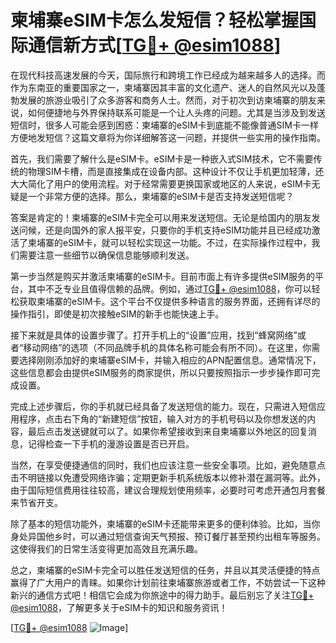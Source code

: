 # 柬埔寨eSIM卡怎么发短信？轻松掌握国际通信新方式[[TG💪+ @esim1088](https://t.me/s/esim1088)]

在现代科技高速发展的今天，国际旅行和跨境工作已经成为越来越多人的选择。而作为东南亚的重要国家之一，柬埔寨因其丰富的文化遗产、迷人的自然风光以及蓬勃发展的旅游业吸引了众多游客和商务人士。然而，对于初次到访柬埔寨的朋友来说，如何便捷地与外界保持联系可能是一个让人头疼的问题。尤其是当涉及到发送短信时，很多人可能会感到困惑：柬埔寨的eSIM卡到底能不能像普通SIM卡一样方便地发短信？这篇文章将为你详细解答这一问题，并提供一些实用的操作指南。

首先，我们需要了解什么是eSIM卡。eSIM卡是一种嵌入式SIM技术，它不需要传统的物理SIM卡槽，而是直接集成在设备内部。这种设计不仅让手机更加轻薄，还大大简化了用户的使用流程。对于经常需要更换国家或地区的人来说，eSIM卡无疑是一个非常方便的选择。那么，柬埔寨的eSIM卡是否支持发送短信呢？

答案是肯定的！柬埔寨的eSIM卡完全可以用来发送短信。无论是给国内的朋友发送问候，还是向国外的家人报平安，只要你的手机支持eSIM功能并且已经成功激活了柬埔寨的eSIM卡，就可以轻松实现这一功能。不过，在实际操作过程中，我们需要注意一些细节以确保信息能够顺利发送。

第一步当然是购买并激活柬埔寨的eSIM卡。目前市面上有许多提供eSIM服务的平台，其中不乏专业且值得信赖的品牌。例如，通过[TG💪+ @esim1088](https://t.me/s/esim1088)，你可以轻松获取柬埔寨的eSIM卡。这个平台不仅提供多种语言的服务界面，还拥有详尽的操作指引，即使是初次接触eSIM的新手也能快速上手。

接下来就是具体的设置步骤了。打开手机上的“设置”应用，找到“蜂窝网络”或者“移动网络”的选项（不同品牌手机的具体名称可能会有所不同）。在这里，你需要选择刚刚添加好的柬埔寨eSIM卡，并输入相应的APN配置信息。通常情况下，这些信息都会由提供eSIM服务的商家提供，所以只要按照指示一步步操作即可完成设置。

完成上述步骤后，你的手机就已经具备了发送短信的能力。现在，只需进入短信应用程序，点击右下角的“新建短信”按钮，输入对方的手机号码以及你想发送的内容，最后点击发送键就可以了。如果你希望接收到来自柬埔寨以外地区的回复消息，记得检查一下手机的漫游设置是否已开启。

当然，在享受便捷通信的同时，我们也应该注意一些安全事项。比如，避免随意点击不明链接以免遭受网络诈骗；定期更新手机系统版本以修补潜在漏洞等。此外，由于国际短信费用往往较高，建议合理规划使用频率，必要时可考虑开通包月套餐来节省开支。

除了基本的短信功能外，柬埔寨的eSIM卡还能带来更多的便利体验。比如，当你身处异国他乡时，可以通过短信查询天气预报、预订餐厅甚至预约出租车等服务。这使得我们的日常生活变得更加高效且充满乐趣。

总之，柬埔寨的eSIM卡完全可以胜任发送短信的任务，并且以其灵活便捷的特点赢得了广大用户的青睐。如果你计划前往柬埔寨旅游或者工作，不妨尝试一下这种新兴的通信方式吧！相信它会成为你旅途中的得力助手。最后别忘了关注[TG💪+ @esim1088](https://t.me/s/esim1088)，了解更多关于eSIM卡的知识和服务资讯！

[[TG💪+ @esim1088](https://t.me/s/esim1088) ![Image](https://i.postimg.cc/4NQfJmqS/Snipaste-2025-05-13-00-14-12.png)]